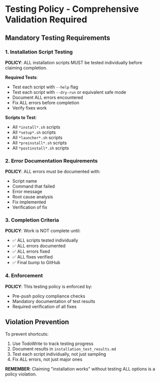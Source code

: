# Testing Policy - Comprehensive Validation Required

## Mandatory Testing Requirements

### 1. Installation Script Testing
**POLICY**: ALL installation scripts MUST be tested individually before claiming completion.

**Required Tests**:
- Test each script with `--help` flag
- Test each script with `--dry-run` or equivalent safe mode
- Document ALL errors encountered
- Fix ALL errors before completion
- Verify fixes work

**Scripts to Test**:
- All `*install*.sh` scripts
- All `*setup*.sh` scripts  
- All `*launcher*.sh` scripts
- All `*preinstall*.sh` scripts
- All `*postinstall*.sh` scripts

### 2. Error Documentation Requirements
**POLICY**: ALL errors must be documented with:
- Script name
- Command that failed
- Error message
- Root cause analysis
- Fix implemented
- Verification of fix

### 3. Completion Criteria
**POLICY**: Work is NOT complete until:
- ✅ ALL scripts tested individually
- ✅ ALL errors documented
- ✅ ALL errors fixed
- ✅ ALL fixes verified
- ✅ Final bump to GitHub

### 4. Enforcement
**POLICY**: This testing policy is enforced by:
- Pre-push policy compliance checks
- Mandatory documentation of test results
- Required verification of all fixes

## Violation Prevention
To prevent shortcuts:
1. Use TodoWrite to track testing progress
2. Document results in `installation_test_results.md`
3. Test each script individually, not just sampling
4. Fix ALL errors, not just major ones

**REMEMBER**: Claiming "installation works" without testing ALL options is a policy violation.